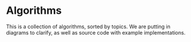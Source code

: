 # Algorithms

This is a collection of algorithms, sorted by topics. We are putting in diagrams to clarify, as well as source code with example implementations.
